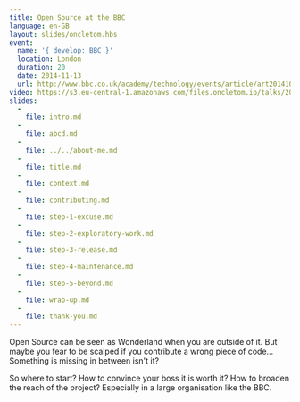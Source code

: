 ```yaml
---
title: Open Source at the BBC
language: en-GB
layout: slides/oncletom.hbs
event:
  name: '{ develop: BBC }'
  location: London
  duration: 20
  date: 2014-11-13
  url: http://www.bbc.co.uk/academy/technology/events/article/art20141001095726612
video: https://s3.eu-central-1.amazonaws.com/files.oncletom.io/talks/2014/bbc-develop.mp4
slides:
  -
    file: intro.md
  -
    file: abcd.md
  -
    file: ../../about-me.md
  -
    file: title.md
  -
    file: context.md
  -
    file: contributing.md
  -
    file: step-1-excuse.md
  -
    file: step-2-exploratory-work.md
  -
    file: step-3-release.md
  -
    file: step-4-maintenance.md
  -
    file: step-5-beyond.md
  -
    file: wrap-up.md
  -
    file: thank-you.md
---
```


Open Source can be seen as Wonderland when you are outside of it. But maybe you fear to be scalped if you contribute a wrong piece of code… Something is missing in between isn't it?

So where to start? How to convince your boss it is worth it? How  to broaden the reach of the project? Especially in a large organisation like the BBC.
